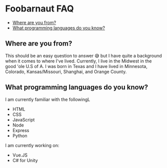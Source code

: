 <!-- markdownlint-disable MD026 -->
# Foobarnaut FAQ

* [Where are you from?](#whereareyoufrom)
* [What programming languages do you know?](#Whatprogramminglanguagesdoyouknow)

## Where are you from?

This should be an easy question to answer :sweat_smile: but I have quite a background when it comes to where I've lived. Currently, I live in the Midwest in the good 'ole U.S of A. I was born in Texas and I have lived in Minnesota, Colorado, Kansas/Missouri, Shanghai, and Orange County.

## What programming languages do you know?

I am currently familiar with the followingL

* HTML
* CSS
* JavaScript
* Node
* Express
* Python

I am currently working on:

* Vue.JS
* C# for Unity
